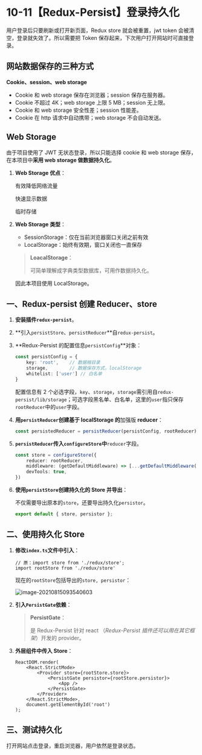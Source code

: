 # 10-11【Redux-Persist】登录持久化

用户登录后只要刷新或打开新页面，Redux store 就会被重置，jwt token 会被清空，登录就失效了。所以需要把 Token 保存起来，下次用户打开网站时可直接登录。



## 网站数据保存的三种方式

**Cookie、session、web storage**

+ Cookie 和 web storage 保存在浏览器；session 保存在服务器。
+ Cookie 不超过 4K；web storage 上限 5 MB；session 无上限。
+ Cookie 和 web storage 安全性差；session 性能差。
+ Cookie 在 http 请求中自动携带；web storage 不会自动发送。



## Web Storage

由于项目使用了 JWT 无状态登录，所以只能选择 cookie 和 web storage 保存，在本项目中**采用 web storage 做数据持久化**。

1. **Web Storage 优点**：

    有效降低网络流量

    快速显示数据

    临时存储

2. **Web Storage 类型**：

    + SessionStorage：仅在当前浏览器窗口关闭之前有效
    + LocalStorage：始终有效期，窗口关闭也一直保存

    > **LoacalStorage**：
    >
    > 可简单理解成字典类型数据库，可用作数据持久化。

    因此本项目使用 LocalStorage。



## 一、Redux-persist 创建 Reducer、store

1. **安装插件`redux-persist`**。

2. **引入`persistStore`、`persistReducer`**自`redux-persist`。

3. **Redux-Persist 的配置信息`persistConfig`**对象：

    ```typescript
    const persistConfig = {
        key: 'root',    // 数据根目录
        storage,        // 数据保存方式，localStorage
        whitelist: ['user'] // 白名单
    }
    ```

    配置信息有 2 个必选字段，`key`、`storage`，`storage`需引用自`redux-persist/lib/storage`；可选字段黑名单、白名单，这里的`user`指只保存`rootReducer`中的`user`字段。

4. **用`persistReducer`创建基于 localStorage 的**加强版 **reducer**：

    ```typescript
    const persistedReducer = persistReducer(persistConfig, rootReducer);
    ```

5. **`persistReducer`传入`configureStore`中**`reducer`字段。

    ```typescript
    const store = configureStore({
        reducer: rootReducer,
        middleware: (getDefaultMiddleware) => [...getDefaultMiddleware(), actionLog],
        devTools: true, 
    })
    ```

6. **使用`persistStore`创建持久化的 Store 并导出**：

    不仅需要导出原本的`store`，还要导出持久化`persistor`。

    ```typescript
    export default { store, persistor };
    ```



## 二、使用持久化 Store

1. **修改`index.ts`文件中引入**：

    ```tsx
    // 原：import store from './redux/store';
    import rootStore from './redux/store'
    ```

    现在的`rootStore`包括导出的`store, persistor`：

    ![image-20210815093540603](https://gitee.com/ethereal-bang/images/raw/master/20210815093547.png)

2. **引入`PersistGate`依赖**：

    > **PersistGate**：
    >
    > 是 Redux-Persist 针对 react （*Redux-Persist 插件还可以用在其它框架*）开发的 provider。

3. **外层组件中传入 Store**：

    ```tsx
    ReactDOM.render(
        <React.StrictMode>
            <Provider store={rootStore.store}>
                <PersistGate persistor={rootStore.persistor}>
                    <App />
                </PersistGate>
            </Provider>
        </React.StrictMode>,
        document.getElementById('root')
    );
    ```

    

## 三、测试持久化

打开网站点击登录，重启浏览器，用户依然是登录状态。

